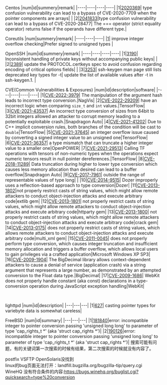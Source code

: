 Centos
|num|id|summery|remark|
|----|----|----|----|
|1|[2020369](https://bugzilla.redhat.com/show_bug.cgi?id=2020369)| type confusion vulnerability can lead to a bypass of CVE-2020-7709 when the pointer components are arrays|  |
|2|[2041833](https://bugzilla.redhat.com/show_bug.cgi?id=2041833)|type confusion vulnerability can lead to a bypass of CVE-2020-28477| The === operator (strict equality operator) returns false if the operands have different type.| 
<br>

Coreutils
|num|summery|remark|
|----|----|----|
|[1](http://git.savannah.gnu.org/gitweb/?p=coreutils.git;a=commit;h=e94d95075dd919e5e6ec0c8ed09477e58b863788)| improve integer overflow checking|Prefer signed to unsigned types  |
<br>

OpenSSH
|num|id|summery|remark|
|----|----|----|----|
|1|[3190](https://bugzilla.mindrot.org/show_bug.cgi?id=3190)| Inconsistent handling of private keys without accompanying public keys|  |
|2|[2389](https://bugzilla.mindrot.org/show_bug.cgi?id=2389)| update the PROTOCOL.certkeys spec to avoid confusion regarding encoding of critical options fields|  |
|3|[3253](https://bugzilla.mindrot.org/show_bug.cgi?id=3253)| ssh-keygen man page still lists deprecated key types for -t| update the list of available values after -t in ssh-keygen.1. |
<br>

CVE(Common Vulnerabilities & Exposures)
|num|id|description|software|
|----|----|----|----|
|1|[CVE-2022-3979](https://cve.mitre.org/cgi-bin/cvename.cgi?name=CVE-2022-3979)| The manipulation of the argument hash leads to incorrect type conversion.|NagVis|
|2|[CVE-2022-29209](https://cve.mitre.org/cgi-bin/cvename.cgi?name=CVE-2022-29209)| have an incorrect logic when comparing `size_t` and `int` values.|TensorFlow|
|3|[CVE-2021-43537](https://cve.mitre.org/cgi-bin/cvename.cgi?name=CVE-2021-43537)| An incorrect type conversion of sizes from 64bit to 32bit integers allowed an attacker to corrupt memory leading to a potentially exploitable crash.|Snapdragon Auto|
|4|[CVE-2021-41202](https://cve.mitre.org/cgi-bin/cvename.cgi?name=CVE-2021-41202)| Due to C++ implicit conversion rules, both branches of the condition will be cast to `double`|TensorFlow|
|5|[CVE-2021-37645](https://cve.mitre.org/cgi-bin/cvename.cgi?name=CVE-2021-37645)| an integer overflow issue caused by converting a signed integer value to an unsigned one|TensorFlow|
|6|[CVE-2021-36357](https://cve.mitre.org/cgi-bin/cvename.cgi?name=CVE-2021-36357)| a type mismatch that can truncate a higher integer value to a smaller one|OpenPOWER|
|7|[CVE-2021-29513](https://cve.mitre.org/cgi-bin/cvename.cgi?name=CVE-2021-29513)| Calling TF operations with tensors of non-numeric types when the operations expect numeric tensors result in null pointer dereferences.|TensorFlow|
|8|[CVE-2018-11289](https://cve.mitre.org/cgi-bin/cvename.cgi?name=CVE-2018-11289)| Data truncation during higher to lower type conversion which causes less memory allocation than desired can lead to a buffer overflow|Snapdragon Auto|
|9|[CVE-2017-7961](https://cve.mitre.org/cgi-bin/cvename.cgi?name=CVE-2017-7961)| outside the range of representable values of type long| |
|10|[CVE-2014-9515](https://cve.mitre.org/cgi-bin/cvename.cgi?name=CVE-2014-9515)| Dozer improperly uses a reflection-based approach to type conversion|Dozer|
|11|[CVE-2013-1802](https://cve.mitre.org/cgi-bin/cvename.cgi?name=CVE-2013-1802)|not properly restrict casts of string values, which might allow remote attackers to conduct object-injection attacks and execute arbitrary code|extlib gem|
|12|[CVE-2013-1801](https://cve.mitre.org/cgi-bin/cvename.cgi?name=CVE-2013-1801)| not properly restrict casts of string values, which might allow remote attackers to conduct object-injection attacks and execute arbitrary code|httparty gem|
|13|[CVE-2013-1800](https://cve.mitre.org/cgi-bin/cvename.cgi?name=CVE-2013-1800)| not properly restrict casts of string values, which might allow remote attackers to conduct object-injection attacks and execute arbitrary code|crack gem|
|14|[CVE-2013-0175](https://cve.mitre.org/cgi-bin/cvename.cgi?name=CVE-2013-0175)| does not properly restrict casts of string values, which allows remote attackers to conduct object-injection attacks and execute arbitrary code|multi_xml gem|
|15|[CVE-2011-0045](https://cve.mitre.org/cgi-bin/cvename.cgi?name=CVE-2011-0045)| does not properly perform type conversion, which causes integer truncation and insufficient memory allocation and triggers a buffer overflow, which allows local users to gain privileges via a crafted application|Microsoft Windows XP SP3|
|16|[CVE-2009-1904](https://cve.mitre.org/cgi-bin/cvename.cgi?name=CVE-2009-1904)| The BigDecimal library  allows context-dependent attackers to cause a denial of service (application crash) via a string argument that represents a large number, as demonstrated by an attempted conversion to the Float data type.|BigDecimal|
|17|[CVE-2009-1686](https://cve.mitre.org/cgi-bin/cvename.cgi?name=CVE-2009-1686)| WebKit does not properly handle constant (aka const) declarations in a type-conversion operation during JavaScript exception handling|WebKit|

<br>

lighttpd
|num|id|description|
|---|---|---|
|1|[627](https://redmine.lighttpd.net/issues/627)| casting pointer types for variebyte data is somewhat careless|
<br>

FreeBSD
|num|id|summary|
|---|---|---|
|1|[181840](https://bugs.freebsd.org/bugzilla/show_bug.cgi?id=181840)|error: incompatible integer to pointer conversion passing 'unsigned long long' to parameter of type 'cap_rights_t *' (aka 'struct cap_rights *')|
|2|[190126](https://bugs.freebsd.org/bugzilla/show_bug.cgi?id=190126)|error: incompatible integer to pointer conversion passing 'unsigned long long' to parameter of type 'cap_rights_t *' (aka 'struct cap_rights *')|
搜索可能有问题，有的关键词第一次搜索的时候有结果，第二次搜索的时候就没有内容了。
<br>

postfix VSFTP OpenSolaris没找到
<br>
linux的bug页面无法打开：landfill.bugzilla.org/bugzilla-tip/query.cgi 
<br>
WineHQ 没有符合条件的内容:https://bugs.winehq.org/buglist.cgi?quicksearch=type%20conversion




